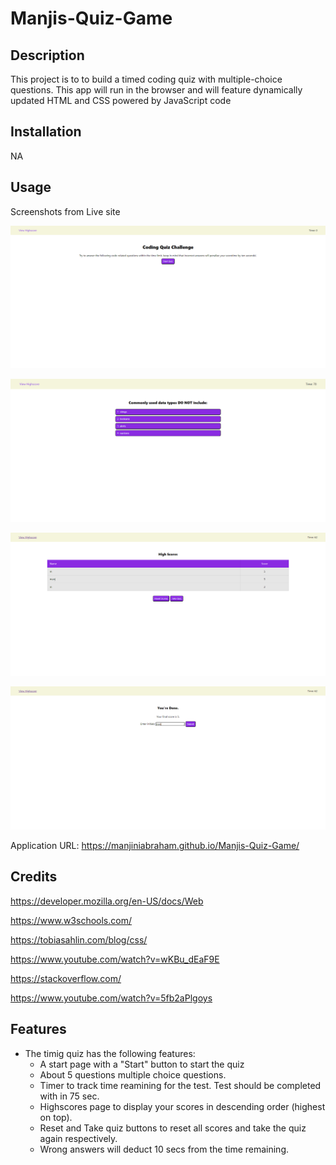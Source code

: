 # Manjis-Quiz-Game

## Description
This project is to to build a timed coding quiz with multiple-choice questions. This app will run in the browser and will feature dynamically updated HTML and CSS powered by JavaScript code

## Installation
NA

## Usage

Screenshots from Live site

![Main Page](assets/images/MainPage.png)

![Questions page](assets/images/QuestionsPage.png)

![High Scores](assets/images/HighScoresPage.png)

![Last Page](assets/images/LastPage.png)

Application URL: https://manjiniabraham.github.io/Manjis-Quiz-Game/

## Credits

https://developer.mozilla.org/en-US/docs/Web

https://www.w3schools.com/

https://tobiasahlin.com/blog/css/

https://www.youtube.com/watch?v=wKBu_dEaF9E

https://stackoverflow.com/

https://www.youtube.com/watch?v=5fb2aPlgoys


## Features

* The timig quiz has the following features:
	* A start page with a "Start" button to start the quiz
	* About 5 questions multiple choice questions.
	* Timer to track time reamining for the test. Test should be completed with in 75 sec.
	* Highscores page to display your scores in descending order (highest on top).
	* Reset and Take quiz buttons to reset all scores and take the quiz again respectively.
	* Wrong answers will deduct 10 secs from the time remaining.


